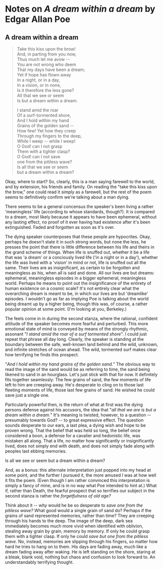 Notes on *A dream within a dream* by Edgar Allan Poe
=====================================================

A dream within a dream
----------------------
> Take this kiss upon the brow!  
> And, in parting from you now,  
> Thus much let me avow --  
> You are not wrong who deem  
> That my days have been a dream;  
> Yet if hope has flown away  
> In a night, or in a day,  
> In a vision, or in none,  
> Is it therefore the less gone?  
> All that we see or seem  
> Is but a dream within a dream.  
> 
> I stand amid the roar  
> Of a surf-tormented shore,  
> And I hold within my hand  
> Grains of the golden sand --  
> How few! Yet how they creep  
> Through my fingers to the deep,  
> While I weep -- while I weep!  
> O God! can I not grasp  
> Them with a tighter clasp?  
> O God! can I not save  
> one from the pitiless wave?  
> Is all that we see or seem  
> but a dream within a dream?  

Okay, where to start? So, clearly, this is a man saying farewell to the world,
and by extension, his friends and family.  On reading the "take this kiss upon
the brow," one could read it simply as a farewell, but the rest of the poem 
seems to definitively confirm we're talking about a man dying.  

There seems to be a general concensus the speaker's been living a rather 
'meaningless' life (according to whose standards, though?). It is compared to
a dream, most likely because it appears to have been ephemeral, without any 
lasting effect, no proof of it ever having had existence after it's been
extinguished.  Faded and forgotten as soon as it's over.

The dying speaker counterposes that these people are hypocrites. Okay, perhaps
he doesn't state it in such strong words, but none the less, he presses the
point that there is little difference between his life and theirs in the grand 
scheme of things. When life is snuffed out, whether it be a life that was 'a
dream' or a conciously lived life ('in a night or in a day'), whether the life
was lived with a 'vision' in mind or not, life is snuffed out all the same.
Their lives are as insignificant, as certain to be forgotten and meaningless as
his, when all is said and done. All our lives are but dreams: ephemeral,
meaningless episodes in a bigger ephemeral, meaningless world. Perhaps he means
to point out the insignificance of the entirety of human existence on a cosmic
scale? It's not entirely clear what the overarching dream is meant to be, in
which our lives are but 'dreamlike' episodes. I wouldn't go as far as implying
Poe is talking about the world being dreamt up by a higher being, though this
was, of course, a rather popular opinion at some point. (I'm looking at you,
Berkeley.)

The feels come in in during the second stanza, where the rational, confident 
attitude of the speaker becomes more fearful and perturbed. This more emotional
state of mind is conveyed by means of the strongly rhythmic, assonant
"*I stand amid the roar of a surf tormented shore*".  I could just repeat that
phrase all day long. Clearly, the speaker is
standing at the boundary between the safe, well-known land behind and the wild,
unknown, and infinite stretches of ocean ahead. The wild, tormented surf makes
clear how terrifying he finds this prospect.

"*And I hold within my hand grains of the golden sand.*" 
The obvious way to read the image of the sand would be as referring to time,
the sand being likened to sand in an hourglass. Let's just stick with that for
now. It definitely fits together seamlessly: The few grains of sand, the few
moments of life left to him are creeping away. He's desperate to cling on to 
those last fleeting moments of life, those last few grains of sand. He wished
he could save just a single one.  

Particularly powerful then, is the return of what at first was the dying persons
defense against his accusors, the idea that "*all that we are is but a dream
within a dream.*" It's meaning is twisted, however, to a question -- presumably 
towards God? -- to great expressive effect. The question sounds desperate to 
our ears, a last plea, a dying wish and hope to be proven wrong. That the belief
that was held so long, the belief once considered a boon, a defense for
a cavalier and hedonistic life, was mistaken all along. That a life, no matter
how significantly or insignificantly lived, does not simply end with death, and
does not simply fade along with peoples last ebbing memories.

Is all we see or seem but a dream within a dream?

And, as a bonus: this alternate interpretation just popped into my head at some
point, and the further I pursued it, the more amused I was at how well it fits
the poem. (Even though I am rather convinced this interpretation is simply a
fancy of mine, and is in no way what Poe intended to hint at.) What if, rather
than Death, the fearful prospect that so terrifies our subject in the second
stanza is rather the *forgetfulness of old age?* 

Think about it -- *why* would
he be so desperate to *save one from the pitiless wave?* What good would a single
grain of sand do?  Perhaps if the grains of sand represented memories, rather
than time? They are creeping through his hands to the deep. The image of the
deep, dark sea immediately becomes much more vivid when identified with
oblivion, stealing away grain by grain, memory by memory. If only he could grasp
them with a tighter clasp. If only he could *save but one from the pitiless
wave.*  No, instead, memories are slipping through his fingers, so matter how
hard he tries to hang on to them. 
His days are fading away, much like a dream fading away
after waking. He is left standing on the shore, staring at a bleak, blank
void, nothing but chaos and confusion to look forward to. An understandably
terrifying thought.

